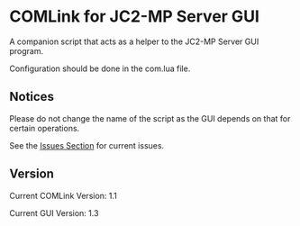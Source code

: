 COMLink for JC2-MP Server GUI
=============================

A companion script that acts as a helper to the JC2-MP Server GUI program.

Configuration should be done in the com.lua file.

Notices
-------

Please do not change the name of the script as the GUI depends on that for certain operations.

See the [Issues Section](https://github.com/CPUTerminator/COMLink/issues) for current issues.

Version
-------

Current COMLink Version: 1.1

Current GUI Version: 1.3